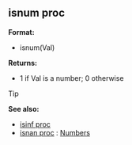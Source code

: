 ## isnum proc

<!-- -->
**Format:**
+   isnum(Val)
<!-- -->
**Returns:**
+   1 if Val is a number; 0 otherwise

> [!TIP] 
> **See also:**
> +   [isinf proc](/ref/proc/isinf.md) 
> +   [isnan proc](/ref/proc/isnan.md) :   [Numbers](/%7Bnotes%7D/numbers)